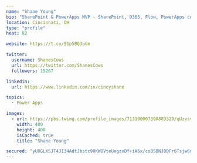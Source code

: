 ```yaml
---
name: "Shane Young"
bio: "SharePoint & PowerApps MVP - SharePoint, O365, Flow, PowerApps consulting? @PowerApps911 | Pure Snark? You found it."
location: Cincinnati, OH
type: "profile"
heat: 82

website: https://t.co/91p5BQ3pUe

twitter:
  username: ShanesCows
  url: https://twitter.com/ShanesCows
  followers: 15267

linkedin:
  url: https://www.linkedin.com/in/cincyshane

topics:
  - Power Apps

images:
  - url: https://pbs.twimg.com/profile_images/713100007398883329/qUzvsvQ3_400x400.jpg
    width: 400
    height: 400
    isCached: true
    title: "Shane Young"

secured: "yUXGLXSJT4JI34AdtJbstc90KWOVteUegzvDf+iA6x/coB5BNJ0DFr6Tsjw6mGj/xkmSm+ENkkpawq23VHaKWP0KtQgkFCOI7lEcySovWd9fx5OnNGFJwaF02LfyGomVvYpXHdwivAmGP1S6aJbcAeEU5lkfSJl0uiA+qSxzPF6q0N/Cmz5kY+UO2iSrffvETyorNhMccncGEMWjrNKwm9OO1UQ4ymFNZTE9mh7DmBhnclFsp0KVSjLCf8eZgkGJI6lKLlJeMDbJ13GWWqJGfKA/71clXIDsAGFyk17usaJD7oQeiHeyjW2aEeuiFB8FZNflwe09HeupaPVJTeZc5NBZYKV6Z1AoGEEsvHUoOoA1wygmqLPa2hZEPoHvvGZ7wLHKK0sjyGEKZ6pBCYmYG6xHdJFWloqnhXHh+1W1U3Y=;Zqm5cWQ4vTbtchjgItlq4g=="
---
```


